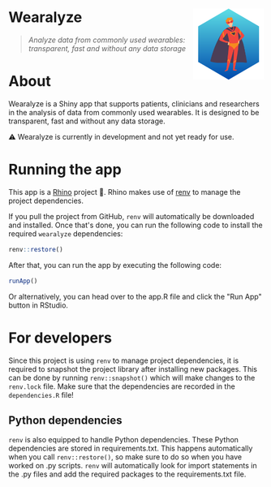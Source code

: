 # Wearalyze <img src="app/static/logos/wearalyze.png" align="right" alt="Rhino logo" style="height: 140px;">
> _Analyze data from commonly used wearables: transparent, fast and without any data storage_

# About

Wearalyze is a Shiny app that supports patients, clinicians and researchers in the analysis of data from commonly used wearables. It is designed to be transparent, fast and without any data storage. 

⚠️ Wearalyze is currently in development and not yet ready for use.

# Running the app

This app is a [Rhino](https://github.com/Appsilon/rhino) project 🦏. Rhino makes use of [renv](https://rstudio.github.io/renv/index.html) to manage the project dependencies.

If you pull the project from GitHub, `renv` will automatically be downloaded and installed. Once that's done, you can run the following code to install the required `wearalyze` dependencies:

```r
renv::restore()
```

After that, you can run the app by executing the following code:

```r
runApp()
```

Or alternatively, you can head over to the app.R file and click the "Run App" button in RStudio. 

# For developers

Since this project is using `renv` to manage project dependencies, it is required to snapshot the project library after installing new packages. This can be done by running `renv::snapshot()` which will make changes to the `renv.lock` file. Make sure that the dependencies are recorded in the `dependencies.R` file! 

## Python dependencies

`renv` is also equipped to handle Python dependencies. These Python dependencies are stored in requirements.txt. This happens automatically when you call `renv::restore()`, so make sure to do so when you have worked on .py scripts. `renv` will automatically look for import statements in the .py files and add the required packages to the requirements.txt file.
